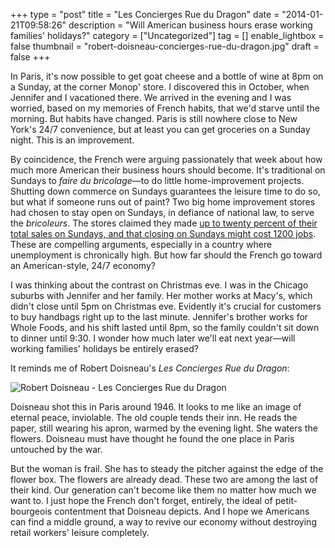 +++
type = "post"
title = "Les Concierges Rue du Dragon"
date = "2014-01-21T09:58:26"
description = "Will American business hours erase working families' holidays?"
category = ["Uncategorized"]
tag = []
enable_lightbox = false
thumbnail = "robert-doisneau-concierges-rue-du-dragon.jpg"
draft = false
+++

<p>In Paris, it's now possible to get goat cheese and a bottle of wine at 8pm on a Sunday, at the corner Monop' store. I discovered this in October, when Jennifer and I vacationed there. We arrived in the evening and I was worried, based on my memories of French habits, that we'd starve until the morning. But habits have changed. Paris is still nowhere close to New York's 24/7 convenience, but at least you can get groceries on a Sunday night. This is an improvement.</p>
<p>By coincidence, the French were arguing passionately that week about how much more American their business hours should become. It's traditional on Sundays to <em>faire du bricolage</em>&mdash;to do little home-improvement projects. Shutting down commerce on Sundays guarantees the leisure time to do so, but what if someone runs out of paint? Two big home improvement stores had chosen to stay open on Sundays, in defiance of national law, to serve the <em>bricoleurs</em>. The stores claimed they made <a href="http://www.newyorker.com/online/blogs/currency/2013/10/why-the-french-are-fighting-over-work-hours.html">up to twenty percent of their total sales on Sundays, and that closing on Sundays might cost 1200 jobs</a>. These are compelling arguments, especially in a country where unemployment is chronically high. But how far should the French go toward an American-style, 24/7 economy?</p>
<p>I was thinking about the contrast on Christmas eve. I was in the Chicago suburbs with Jennifer and her family. Her mother works at Macy's, which didn't close until 5pm on Christmas eve. Evidently it's crucial for customers to buy handbags right up to the last minute. Jennifer's brother works for Whole Foods, and his shift lasted until 8pm, so the family couldn't sit down to dinner until 9:30. I wonder how much later we'll eat next year&mdash;will working families' holidays be entirely erased?</p>
<p>It reminds me of Robert Doisneau's <em>Les Concierges Rue du Dragon</em>:</p>
<p><img style="display:block; margin-left:auto; margin-right:auto;" src="robert-doisneau-concierges-rue-du-dragon.jpg" alt="Robert Doisneau - Les Concierges Rue du Dragon" title="Robert Doisneau - Les Concierges Rue du Dragon" /></p>
<p>Doisneau shot this in Paris around 1946. It looks to me like an image of eternal peace, inviolable. The old couple tends their inn. He reads the paper, still wearing his apron, warmed by the evening light. She waters the flowers. Doisneau must have thought he found the one place in Paris untouched by the war.</p>
<p>But the woman is frail. She has to steady the pitcher against the edge of the flower box. The flowers are already dead. These two are among the last of their kind. Our generation can't become like them no matter how much we want to. I just hope the French don't forget, entirely, the ideal of petit-bourgeois contentment that Doisneau depicts. And I hope we Americans can find a middle ground, a way to revive our economy without destroying retail workers' leisure completely.</p>

